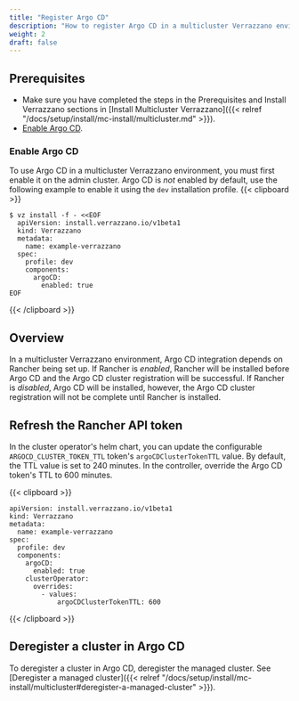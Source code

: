 ```yaml
---
title: "Register Argo CD"
description: "How to register Argo CD in a multicluster Verrazzano environment"
weight: 2
draft: false
---
```


## Prerequisites

- Make sure you have completed the steps in the Prerequisites and Install Verrazzano sections in [Install Multicluster Verrazzano]({{< relref "/docs/setup/install/mc-install/multicluster.md" >}}).
- [Enable Argo CD](#enable-argo-cd).

### Enable Argo CD

To use Argo CD in a multicluster Verrazzano environment, you must first enable it on the admin cluster.
Argo CD is _not_ enabled by default, use the following example to enable it using the `dev` installation profile.
{{< clipboard >}}
<div class="highlight">

```
$ vz install -f - <<EOF
  apiVersion: install.verrazzano.io/v1beta1
  kind: Verrazzano
  metadata:
    name: example-verrazzano
  spec:
    profile: dev
    components:    
      argoCD:
        enabled: true
EOF
```
</div>
{{< /clipboard >}}


## Overview

In a multicluster Verrazzano environment, Argo CD integration depends on Rancher being set up. If Rancher is _enabled_, Rancher will be installed before Argo CD and the Argo CD cluster registration will be successful. If Rancher is _disabled_, Argo CD will be installed, however, the Argo CD cluster registration will not be complete until Rancher is installed.

## Refresh the Rancher API token

In the cluster operator's helm chart, you can update the configurable `ARGOCD_CLUSTER_TOKEN_TTL` token's `argoCDClusterTokenTTL` value. By default, the TTL value is set to 240 minutes. In the controller, override the Argo CD token's TTL to 600 minutes.

{{< clipboard >}}
<div class="highlight">

```
apiVersion: install.verrazzano.io/v1beta1
kind: Verrazzano
metadata:
  name: example-verrazzano
spec:
  profile: dev
  components:
    argoCD:
      enabled: true
    clusterOperator:
      overrides:
        - values:
            argoCDClusterTokenTTL: 600
```

</div>
{{< /clipboard >}}

## Deregister a cluster in Argo CD

To deregister a cluster in Argo CD, deregister the managed cluster. See [Deregister a managed cluster]({{< relref "/docs/setup/install/mc-install/multicluster#deregister-a-managed-cluster" >}}).
